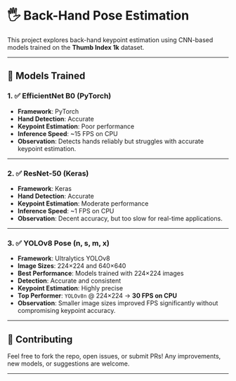 # 🖐️ Back-Hand Pose Estimation

This project explores back-hand keypoint estimation using CNN-based models trained on the **Thumb Index 1k** dataset.

---

## 📂 Models Trained

### 1. ✅ EfficientNet B0 (PyTorch)
- **Framework**: PyTorch
- **Hand Detection**: Accurate
- **Keypoint Estimation**: Poor performance
- **Inference Speed**: ~15 FPS on CPU
- **Observation**: Detects hands reliably but struggles with accurate keypoint estimation.

---

### 2. ✅ ResNet-50 (Keras)
- **Framework**: Keras
- **Hand Detection**: Accurate
- **Keypoint Estimation**: Moderate performance
- **Inference Speed**: ~1 FPS on CPU
- **Observation**: Decent accuracy, but too slow for real-time applications.

---

### 3. ✅ YOLOv8 Pose (n, s, m, x)
- **Framework**: Ultralytics YOLOv8
- **Image Sizes**: 224×224 and 640×640
- **Best Performance**: Models trained with 224×224 images
- **Detection**: Accurate and consistent
- **Keypoint Estimation**: Highly precise
- **Top Performer**: `YOLOv8n` @ 224×224 → **30 FPS on CPU**
- **Observation**: Smaller image sizes improved FPS significantly without compromising keypoint accuracy.

---

## 📌 Contributing

Feel free to fork the repo, open issues, or submit PRs! Any improvements, new models, or suggestions are welcome.

---
